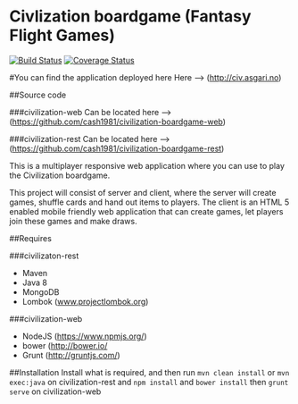 Civlization boardgame (Fantasy Flight Games)
=================================

[![Build Status](https://travis-ci.org/cash1981/civilization-boardgame-rest.svg?branch=master)](https://travis-ci.org/cash1981/civilization-boardgame-rest)
[![Coverage Status](https://coveralls.io/repos/cash1981/civilization-boardgame/badge.svg)](https://coveralls.io/r/cash1981/civilization-boardgame)

#You can find the application deployed here 
Here --> (http://civ.asgari.no)

##Source code

###civilization-web
Can be located here --> (https://github.com/cash1981/civilization-boardgame-web)

###civilization-rest
Can be located here --> (https://github.com/cash1981/civilization-boardgame-rest)

This is a multiplayer responsive web application where you can use to play the Civilization boardgame.

This project will consist of server and client, where the server will create games, shuffle cards and hand out items to players.
The client is an HTML 5 enabled mobile friendly web application that can create games, let players join these games and make draws.

##Requires

###civilizaton-rest

* Maven
* Java 8
* MongoDB
* Lombok (www.projectlombok.org)

###civilization-web
* NodeJS (https://www.npmjs.org/)
* bower (http://bower.io/
* Grunt (http://gruntjs.com/)

##Installation
Install what is required, and then run ```mvn clean install``` or ```mvn exec:java``` on civilization-rest and ```npm install``` and ```bower install``` then ```grunt serve``` on civilization-web
